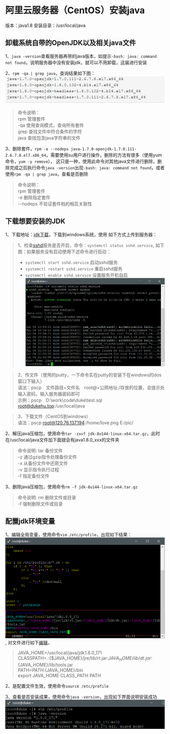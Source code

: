 # 阿里云服务器（CentOS）安装java

版本：java1.8 安装目录：/usr/local/java

## 卸载系统自带的OpenJDK以及相关java文件

1、`java -version`查看服务器再带的java版本，如提示`-bash: java: command not found`，说明服务器中没有安装jdk，就可以不用卸载，这届进行安装

2、`rpm -qa | grep java`，查询结果如下图：
![Image text](https://raw.githubusercontent.com/dukehu/notes/master/img/centos_java_install_01.png)
> 命令说明：  
> rpm 管理套件  
> -qa 使用查询模式，查询所有套件  
> grep 查找文件中符合条件的字符  
> java 查找包含java字符串的文件

3、删除套件，`rpm -e --nodeps java-1.7.0-openjdk-1.7.0.111-2.6.7.8.el7.x86_64`，需要使用su用户进行操作，删除的方法有很多（使用yum命令，`yum -y remove`），
这只是一种，使用此命令对其他java文件进行删除，删除完成之后执行命令`java -version`出现`-bash: java: command not found`，或者
使用`rpm -qa | grep java`，查看是否删除
> 命令说明：  
> rpm 管理套件  
> -e 删除指定套件  
> --nodeps 不验证套件档的相互关联性


## 下载想要安装的JDK

1、下载地址：[jdk下载](http://www.oracle.com/technetwork/java/javase/downloads/jdk8-downloads-2133151.html)，下载到windows系统，使用
如下方式上传到服务器：
> 1、检查[sshd](https://blog.csdn.net/csl_compy/article/details/54965320)服务是否开启，命令：`systemctl status sshd.service`,
> 如下图：如果服务没有启动使用下述命令进行启动：  
> * `systemctl start sshd.service` 启动sshd服务  
> * `systemctl restart sshd.service` 重启sshd服务
> * `systemctl enable sshd.service`  设置服务开机自启![Image_text](https://raw.githubusercontent.com/dukehu/notes/master/img/centos_java_install_02.png)
       
> 2、传文件（使用的putty，一下命令实在putty的安装下在windows的dos窗口下输入）  
> 语法：pscp　文件路径+文件名　root@+公网地址:/存放的位置，会提示处输入密码，输入服务器密码即可  
> 示例：pscp　D:\work\code\duke\test.sql　root@dukehu.top:/usr/local/java  

> 3、下载文件（CentOS到windows）  
> 语法：pscp root@120.76.137.194:/home/love.png E:/pic/

2、解压java压缩包，使用命令`tar -zxvf jdk-8u144-linux-x64.tar.gz`，此时在/usr/local/java文件加下面就会有java1.8.0_xxx的文件夹
> 命令说明:
> tar 备份文件  
> -z 通过gzip指令处理备份文件  
> -x 从备份文件中还原文件  
> -v 显示指令执行过程  
> -f 指定备份文件

3、删除java压缩包，使用命令`rm -f jdk-8u144-linux-x64.tar.gz`
> 命令说明:
> rm 删除文件或目录  
> -f 强制删除文件或目录

## 配置jdk环境变量

1、编辑全局变量，使用命令`vim /etc/profile`，出现如下结果：![Image_text](https://raw.githubusercontent.com/dukehu/notes/master/img/centos_java_install_03.png),
对文件进行如下[编辑]()，   
> JAVA_HOME=/usr/local/java/jdk1.8.0_171  
> CLASSPATH=.:{$JAVA_HOME}/jre/lib/rt.jar:${JAVA_HOME}/lib/dt.jar:${JAVA_HOME}/lib/tools.jar  
> PATH=$PATH:${JAVA_HOME}/bin  
> export JAVA_HOME CLASS_PATH PATH  

2、是配置文件生效，使用命令`source /etc/profile`

3、查看是否安装成果，使用命令`java -version`，出现如下界面说明安装成功![Image_text](https://raw.githubusercontent.com/dukehu/notes/master/img/centos_java_install_04.png)
